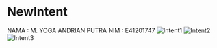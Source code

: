 # NewIntent
NAMA : M. YOGA ANDRIAN PUTRA
NIM : E41201747
![Intent1](https://user-images.githubusercontent.com/75407016/137314116-36041239-7d91-46b6-b4c7-6ae2dd384666.jpg)
![Intent2](https://user-images.githubusercontent.com/75407016/137314140-1c35e154-6b50-4fc6-a478-c8e5235e46d4.jpg)
![Intent3](https://user-images.githubusercontent.com/75407016/137314158-e8fbb36e-8921-4c86-a5ec-166ec90997fe.jpg)
